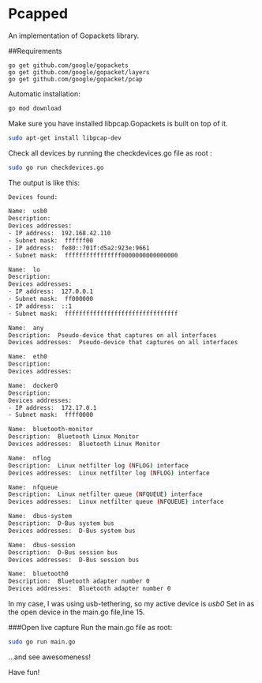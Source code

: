 # Pcapped
An implementation of Gopackets library.

##Requirements
```
go get github.com/google/gopackets
go get github.com/google/gopacket/layers
go get github.com/google/gopacket/pcap
```

Automatic installation:
```sh
go mod download
```

Make sure you have installed libpcap.Gopackets is built on top of it.
 ```bash
 sudo apt-get install libpcap-dev
 ```

Check all devices by running the checkdevices.go file as root :
```bash
sudo go run checkdevices.go
```

The output is like this:
```sh
Devices found:

Name:  usb0
Description:  
Devices addresses:  
- IP address:  192.168.42.110
- Subnet mask:  ffffff00
- IP address:  fe80::701f:d5a2:923e:9661
- Subnet mask:  ffffffffffffffff0000000000000000

Name:  lo
Description:  
Devices addresses:  
- IP address:  127.0.0.1
- Subnet mask:  ff000000
- IP address:  ::1
- Subnet mask:  ffffffffffffffffffffffffffffffff

Name:  any
Description:  Pseudo-device that captures on all interfaces
Devices addresses:  Pseudo-device that captures on all interfaces

Name:  eth0
Description:  
Devices addresses:  

Name:  docker0
Description:  
Devices addresses:  
- IP address:  172.17.0.1
- Subnet mask:  ffff0000

Name:  bluetooth-monitor
Description:  Bluetooth Linux Monitor
Devices addresses:  Bluetooth Linux Monitor

Name:  nflog
Description:  Linux netfilter log (NFLOG) interface
Devices addresses:  Linux netfilter log (NFLOG) interface

Name:  nfqueue
Description:  Linux netfilter queue (NFQUEUE) interface
Devices addresses:  Linux netfilter queue (NFQUEUE) interface

Name:  dbus-system
Description:  D-Bus system bus
Devices addresses:  D-Bus system bus

Name:  dbus-session
Description:  D-Bus session bus
Devices addresses:  D-Bus session bus

Name:  bluetooth0
Description:  Bluetooth adapter number 0
Devices addresses:  Bluetooth adapter number 0
```

In my case, I was using usb-tethering, so my active device is *usb0*
Set in as the open device in the main.go file,line 15.

###Open live capture
Run the main.go file as root:
```bash
sudo go run main.go
``` 

...and see awesomeness!

Have fun! 